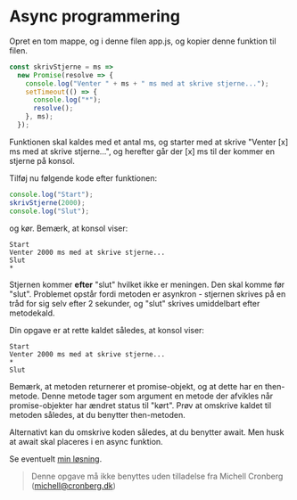 # Async programmering

Opret en tom mappe, og i denne filen app.js, og kopier denne funktion til filen.

```javascript
const skrivStjerne = ms =>
  new Promise(resolve => {
    console.log("Venter " + ms + " ms med at skrive stjerne...");
    setTimeout(() => {
      console.log("*");
      resolve();
    }, ms);
  });
```

Funktionen skal kaldes med et antal ms, og starter med at skrive "Venter [x] ms med at skrive stjerne...", og herefter går der [x] ms til der kommer en stjerne på konsol.

Tilføj nu følgende kode efter funktionen:

```javascript
console.log("Start");
skrivStjerne(2000);
console.log("Slut");
```
og kør. Bemærk, at konsol viser:

```
Start
Venter 2000 ms med at skrive stjerne...
Slut
*
```

Stjernen kommer **efter** "slut" hvilket ikke er meningen. Den skal komme før "slut". Problemet opstår fordi metoden er asynkron - stjernen skrives på en tråd for sig selv efter 2 sekunder, og "slut" skrives umiddelbart efter metodekald.

Din opgave er at rette kaldet således, at konsol viser:

```
Start
Venter 2000 ms med at skrive stjerne...
*
Slut
```

Bemærk, at metoden returnerer et promise-objekt, og at dette har en then-metode. Denne metode tager som argument en metode der afvikles når promise-objekter har ændret status til "kørt". Prøv at omskrive kaldet til metoden således, at du benytter then-metoden.

Alternativt kan du omskrive koden således, at du benytter await. Men husk at await skal placeres i en async funktion.

Se eventuelt [min løsning](../app.js).

> Denne opgave må ikke benyttes uden tilladelse fra Michell Cronberg (michell@cronberg.dk)
